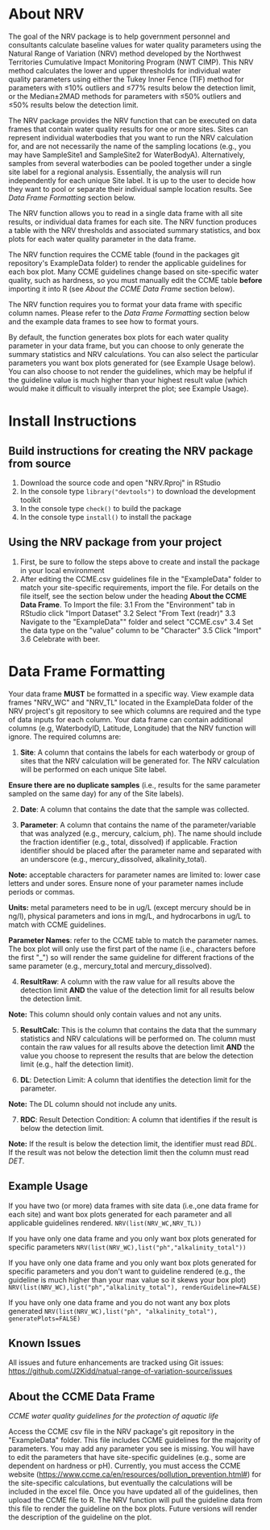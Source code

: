 # About NRV

The goal of the NRV package is to help government personnel and consultants calculate baseline values for water quality parameters using the Natural Range of Variation (NRV) method developed by the Northwest Territories Cumulative Impact Monitoring Program (NWT CIMP). This NRV method calculates the lower and upper thresholds for individual water quality parameters using either the Tukey Inner Fence (TIF) method for parameters with ≤10% outliers and ≤77% results below the detection limit, or the Median±2MAD methods for parameters with ≤50% outliers and ≤50% results below the detection limit. 

The NRV package provides the NRV function that can be executed on data frames that contain water quality results for one or more sites. Sites can represent individual waterbodies that you want to run the NRV calculation for, and are not necessarily the name of the sampling locations (e.g., you may have SampleSite1 and SampleSite2 for WaterBodyA). Alternatively, samples from several waterbodies can be pooled together under a single site label for a regional analysis. Essentially, the analysis will run independently for each unique Site label. It is up to the user to decide how they want to pool or separate their individual sample location results. See *Data Frame Formatting* section below. 

The NRV function allows you to read in a single data frame with all site results, or individual data frames for each site. The NRV function produces a table with the NRV thresholds and associated summary statistics, and box plots for each water quality parameter in the data frame. 

The NRV function requires the CCME table (found in the packages git repository's ExampleData folder) to render the applicable guidelines for each box plot. Many CCME guidelines change based on site-specific water quality, such as hardness, so you must manually edit the CCME table **before** importing it into R (see *About the CCME Data Frame* section below). 

The NRV function requires you to format your data frame with specific column names. Please refer to the *Data Frame Formatting* section below and the example data frames to see how to format yours. 

By default, the function generates box plots for each water quality parameter in your data frame, but you can choose to only generate the summary statistics and NRV calculations. You can also select the particular parameters you want box plots generated for (see Example Usage below). You can also choose to not render the guidelines, which may be helpful if the guideline value is much higher than your highest result value (which would make it difficult to visually interpret the plot; see Example Usage). 

# Install Instructions

## Build instructions for creating the NRV package from source

1. Download the source code and open "NRV.Rproj" in RStudio
2. In the console type `library("devtools")` to download the development toolkit
3. In the console type `check()` to build the package
4. In the console type `install()` to install the package

## Using the NRV package from your project

1. First, be sure to follow the steps above to create and install the package in your local environment
2. After editing the CCME.csv guidelines file in the "ExampleData" folder to match your site-specific requirements, import the file. For details on the file itself, see the section below under the heading **About the CCME Data Frame**. To Import the file:
3.1 From the "Environment" tab in RStudio click "Import Dataset"
3.2 Select "From Text (readr)"
3.3 Navigate to the "ExampleData"" folder and select "CCME.csv"
3.4 Set the data type on the "value" column to be "Character"
3.5 Click "Import"
3.6 Celebrate with beer.

# Data Frame Formatting
Your data frame **MUST** be formatted in a specific way. View example data frames "NRV_WC" and "NRV_TL" located in the ExampleData folder of the NRV project's git repository to see which columns are required and the type of data inputs for each column. Your data frame can contain additional columns (e.g, WaterbodyID, Latitude, Longitude) that the NRV function will ignore. The required columns are:

1. **Site**: A column that contains the labels for each waterbody or group of sites that the NRV calculation will be generated for. The NRV calculation will be performed on each unique Site label. 

**Ensure there are no duplicate samples** (i.e., results for the same parameter sampled on the same day) for any of the Site labels).

2. **Date**: A column that contains the date that the sample was collected.

3. **Parameter**: A column that contains the name of the parameter/variable that was analyzed (e.g., mercury, calcium, ph). The name should include the fraction identifier (e.g., total, dissolved) if applicable. Fraction identifier should be placed after the parameter name and separated with an underscore (e.g., mercury_dissolved, alkalinity_total). 

**Note:** acceptable characters for parameter names are limited to: lower case letters and under sores. Ensure none of your parameter names include periods or commas. 

**Units:** metal parameters need to be in ug/L (except mercury should be in ng/l), physical parameters and ions in mg/L, and hydrocarbons in ug/L to match with CCME guidelines. 

**Parameter Names**: refer to the CCME table to match the parameter names. The box plot will only use the first part of the name (i.e., characters before the first "_") so will render the same guideline for different fractions of the same parameter (e.g., mercury_total and mercury_dissolved).

4. **ResultRaw**: A column with the raw value for all results above the detection limit **AND** the value of the detection limit for all results below the detection limit. 

**Note:** This column should only contain values and not any units.

5. **ResultCalc**: This is the column that contains the data that the summary statistics and NRV calculations will be performed on. The column must contain the raw values for all results above the detection limit **AND** the value you choose to represent the results that are below the detection limit (e.g., half the detection limit). 

6. **DL**: Detection Limit: A column that identifies the detection limit for the parameter. 

**Note:** The DL column should not include any units.

7. **RDC**: Result Detection Condition: A column that identifies if the result is below the detection limit. 

**Note:** If the result is below the detection limit, the identifier must read *BDL*. If the result was not below the detection limit then the column must read *DET*.


## Example Usage
If you have two (or more) data frames with site data (i.e.,one data frame for each site) and want box plots generated for each parameter and all applicable guidelines rendered.
`NRV(list(NRV_WC,NRV_TL))`

If you have only one data frame and you only want box plots generated for specific parameters
`NRV(list(NRV_WC),list("ph","alkalinity_total"))`

If you have only one data frame and you only want box plots generated for specific parameters and you don't want to guideline rendered (e.g., the guideline is much higher than your max value so it skews your box plot)
`NRV(list(NRV_WC),list("ph","alkalinity_total"), renderGuideline=FALSE)`

If you have only one data frame and you do not want any box plots generated
`NRV(list(NRV_WC),list("ph", "alkalinity_total"), generatePlots=FALSE)`

## Known Issues

All issues and future enhancements are tracked using Git issues: https://github.com/J2Kidd/natual-range-of-variation-source/issues

## About the CCME Data Frame
*CCME water quality guidelines for the protection of aquatic life*

Access the CCME csv file in the NRV package's git repository in the "ExampleData" folder.
This file includes CCME guidelines for the majority of parameters. You may add any parameter you see is missing. You will have to edit the parameters that have site-specific guidelines (e.g., some are dependent on hardness or pH). Currently, you must access the CCME website (https://www.ccme.ca/en/resources/pollution_prevention.html#) for the site-specific calculations, but eventually the calculations will be included in the excel file. Once you have updated all of the guidelines, then upload the CCME file to R. The NRV function will pull the guideline data from this file to render the guideline on the box plots. Future versions will render the description of the guideline on the plot.


